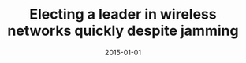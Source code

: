---
# Documentation: https://wowchemy.com/docs/managing-content/

title: Electing a leader in wireless networks quickly despite jamming
subtitle: ''
summary: ''
authors:
- Marek Klonowski
- Dominik S. Pająk
tags: []
categories: []
date: '2015-01-01'
lastmod: 2022-10-07T05:14:15Z
featured: false
draft: false

# Featured image
# To use, add an image named `featured.jpg/png` to your page's folder.
# Focal points: Smart, Center, TopLeft, Top, TopRight, Left, Right, BottomLeft, Bottom, BottomRight.
image:
  caption: ''
  focal_point: ''
  preview_only: false

# Projects (optional).
#   Associate this post with one or more of your projects.
#   Simply enter your project's folder or file name without extension.
#   E.g. `projects = ["internal-project"]` references `content/project/deep-learning/index.md`.
#   Otherwise, set `projects = []`.
projects: []
publishDate: '2022-10-07T05:14:14.377014Z'
publication_types:
- '1'
abstract: ''
publication: "*SPAA'15 : proceedings of the 27th ACM Symposium on Parallelism in Algorithms\
  \ and Architectures, June 13-15, 2015, Portland, OR, USA.*"
doi: 10.1145/2755573.2755602
---